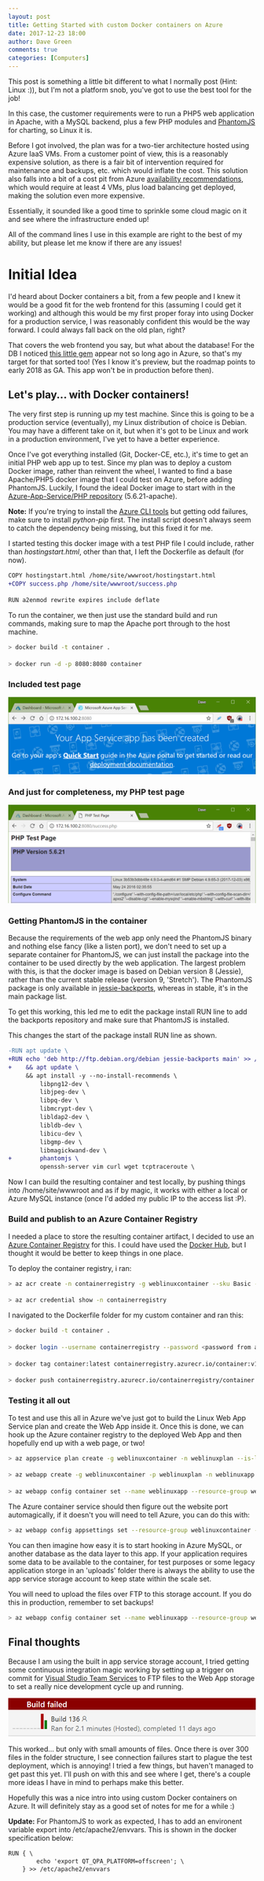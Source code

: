 ```yaml
---
layout: post
title: Getting Started with custom Docker containers on Azure
date: 2017-12-23 18:00
author: Dave Green
comments: true
categories: [Computers]
---
```


This post is something a little bit different to what I normally post (Hint: Linux :)), but I'm not a platform snob, you've got to use the best tool for the job!

In this case, the customer requirements were to run a PHP5 web application in Apache, with a MySQL backend, plus a few PHP modules and [PhantomJS](http://phantomjs.org/) for charting, so Linux it is.

Before I got involved, the plan was for a two-tier architecture hosted using Azure IaaS VMs. From a customer point of view, this is a reasonably expensive solution, as there is a fair bit of intervention required for maintenance and backups, etc. which would inflate the cost. This solution also falls into a bit of a cost pit from Azure [availability recommendations](https://docs.microsoft.com/en-us/azure/virtual-machines/linux/manage-availability?toc=%2fazure%2fvirtual-machines%2flinux%2ftoc.json), which would require at least 4 VMs, plus load balancing get deployed, making the solution even more expensive.

Essentially, it sounded like a good time to sprinkle some cloud magic on it and see where the infrastructure ended up!

All of the command lines I use in this example are right to the best of my ability, but please let me know if there are any issues!

# Initial Idea

I'd heard about Docker containers a bit, from a few people and I knew it would be a good fit for the web frontend for this (assuming I could get it working) and although this would be my first proper foray into using Docker for a production service, I was reasonably confident this would be the way forward. I could always fall back on the old plan, right?

That covers the web frontend you say, but what about the database! For the DB I noticed [this little gem](https://azure.microsoft.com/en-us/services/mysql/) appear not so long ago in Azure, so that's my target for that sorted too! (Yes I know it's preview, but the roadmap points to early 2018 as GA. This app won't be in production before then).

## Let's play... with Docker containers!

The very first step is running up my test machine. Since this is going to be a production service (eventually), my Linux distribution of choice is Debian. You may have a different take on it, but when it's got to be Linux and work in a production environment, I've yet to have a better experience.

Once I've got everything installed (Git, Docker-CE, etc.), it's time to get an initial PHP web app up to test. Since my plan was to deploy a custom Docker image, rather than reinvent the wheel, I wanted to find a base Apache/PHP5 docker image that I could test on Azure, before adding PhantomJS. Luckily, I found the ideal Docker image to start with in the [Azure-App-Service/PHP repository](https://github.com/Azure-App-Service/php) (5.6.21-apache).

**Note:** If you're trying to install the [Azure CLI tools](https://docs.microsoft.com/en-us/cli/azure/install-azure-cli?view=azure-cli-latest) but getting odd failures, make sure to install *python-pip* first. The install script doesn't always seem to catch the dependency being missing, but this fixed it for me.

I started testing this docker image with a test PHP file I could include, rather than *hostingstart.html*, other than that, I left the Dockerfile as default (for now).

```diff
COPY hostingstart.html /home/site/wwwroot/hostingstart.html
+COPY success.php /home/site/wwwroot/success.php

RUN a2enmod rewrite expires include deflate
```

To run the container, we then just use the standard build and run commands, making sure to map the Apache port through to the host machine.

```bash
> docker build -t container .

> docker run -d -p 8080:8080 container
```

### Included test page

![Included test page](../assets/img/containersuccess.png)

### And just for completeness, my PHP test page

![PHP test page](../assets/img/containersuccess2.png)

### Getting PhantomJS in the container

Because the requirements of the web app only need the PhantomJS binary and nothing else fancy (like a listen port), we don't need to set up a separate container for PhantomJS, we can just install the package into the container to be used directly by the web application. The largest problem with this, is that the docker image is based on Debian version 8 (Jessie), rather than the current stable release (version 9, 'Stretch'). The PhantomJS package is only available in [jessie-backports](https://packages.debian.org/jessie-backports/phantomjs), whereas in stable, it's in the main package list.

To get this working, this led me to edit the package install RUN line to add the backports repository and make sure that PhantomJS is installed.

This changes the start of the package install RUN line as shown.

```diff
-RUN apt update \
+RUN echo 'deb http://ftp.debian.org/debian jessie-backports main' >> /etc/apt/sources.list \
+    && apt update \
     && apt install -y --no-install-recommends \
         libpng12-dev \
         libjpeg-dev \
         libpq-dev \
         libmcrypt-dev \
         libldap2-dev \
         libldb-dev \
         libicu-dev \
         libgmp-dev \
         libmagickwand-dev \
+        phantomjs \
         openssh-server vim curl wget tcptraceroute \
```

Now I can build the resulting container and test locally, by pushing things into /home/site/wwwroot and as if by magic, it works with either a local or Azure MySQL instance (once I'd added my public IP to the access list :P).

### Build and publish to an Azure Container Registry

I needed a place to store the resulting container artifact, I decided to use an [Azure Container Registry](https://azure.microsoft.com/en-gb/services/container-registry/) for this. I could have used the [Docker Hub](https://hub.docker.com/), but I thought it would be better to keep things in one place.

To deploy the container registry, i ran:

```bash
> az acr create -n containerregistry -g weblinuxcontainer --sku Basic --admin-enabled true

> az acr credential show -n containerregistry
```

I navigated to the Dockerfile folder for my custom container and ran this:

```bash
> docker build -t container .

> docker login --username containerregistry --password <password from acr credential> containerregistry.azurecr.io

> docker tag container:latest containerregistry.azurecr.io/container:v1

> docker push containerregistry.azurecr.io/containerregistry/container:v1
```

### Testing it all out

To test and use this all in Azure we've just got to build the Linux Web App Service plan and create the Web App inside it. Once this is done, we can hook up the Azure container registry to the deployed Web App and then hopefully end up with a web page, or two!

```bash
> az appservice plan create -g weblinuxcontainer -n weblinuxplan --is-linux --sku B1

> az webapp create -g weblinuxcontainer -p weblinuxplan -n weblinuxapp

> az webapp config container set --name weblinuxapp --resource-group weblinuxcontainer --docker-custom-image-name container:v1 --docker-registry-server-url https://containerregistry.azurecr.io --docker-registry-server-user containerregistryuser --docker-registry-server-password <container registry password>
```

The Azure container service should then figure out the website port automagically, if it doesn't you will need to tell Azure, you can do this with:

```bash
> az webapp config appsettings set --resource-group weblinuxcontainer --name weblinuxapp --settings WEBSITES_PORT=8080
```

You can then imagine how easy it is to start hooking in Azure MySQL, or another database as the data layer to this app. If your application requires some data to be available to the container, for test purposes or some legacy application storge in an 'uploads' folder there is always the ability to use the app service storage account to keep state within the scale set.

You will need to upload the files over FTP to this storage account. If you do this in production, remember to set backups!

```bash
> az webapp config container set --name weblinuxapp --resource-group weblinuxcontainer --enable-app-service-storage true
```

## Final thoughts

Because I am using the built in app service storage account, I tried getting some continuous integration magic working by setting up a trigger on commit for [Visual Studio Team Services](https://www.visualstudio.com/team-services/) to FTP files to the Web App storage to set a really nice development cycle up and running.

![Visual Studio Team Services Error](../assets/img/vstsbuilderror.png)

This worked... but only with small amounts of files. Once there is over 300 files in the folder structure, I see connection failures start to plague the test deployment, which is annoying! I tried a few things, but haven't managed to get past this yet. I'll push on with this and see where I get, there's a couple more ideas I have in mind to perhaps make this better.

Hopefully this was a nice intro into using custom Docker containers on Azure. It will definitely stay as a good set of notes for me for a while :)

**Update:** For PhantomJS to work as expected, I has to add an environent variable export into /etc/apache2/envvars. This is shown in the docker specification below:

```docker
RUN { \
        echo 'export QT_QPA_PLATFORM=offscreen'; \
    } >> /etc/apache2/envvars
```
